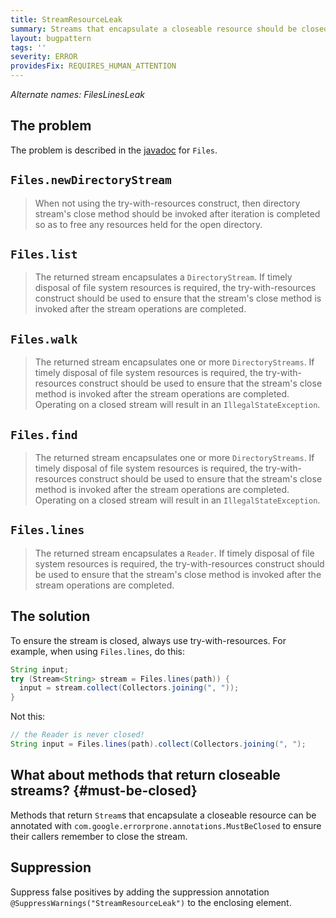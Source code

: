 ```yaml
---
title: StreamResourceLeak
summary: Streams that encapsulate a closeable resource should be closed using try-with-resources
layout: bugpattern
tags: ''
severity: ERROR
providesFix: REQUIRES_HUMAN_ATTENTION
---
```


<!--
*** AUTO-GENERATED, DO NOT MODIFY ***
To make changes, edit the @BugPattern annotation or the explanation in docs/bugpattern.
-->

_Alternate names: FilesLinesLeak_

## The problem
The problem is described in the [javadoc] for `Files`.

## `Files.newDirectoryStream`

> When not using the try-with-resources construct, then directory stream's close
> method should be invoked after iteration is completed so as to free any
> resources held for the open directory.

## `Files.list`

> The returned stream encapsulates a `DirectoryStream`. If timely disposal of
> file system resources is required, the try-with-resources construct should be
> used to ensure that the stream's close method is invoked after the stream
> operations are completed.

## `Files.walk`

> The returned stream encapsulates one or more `DirectoryStreams`. If timely
> disposal of file system resources is required, the try-with-resources
> construct should be used to ensure that the stream's close method is invoked
> after the stream operations are completed. Operating on a closed stream will
> result in an `IllegalStateException`.

## `Files.find`

> The returned stream encapsulates one or more `DirectoryStreams`. If timely
> disposal of file system resources is required, the try-with-resources
> construct should be used to ensure that the stream's close method is invoked
> after the stream operations are completed. Operating on a closed stream will
> result in an `IllegalStateException`.

## `Files.lines`

> The returned stream encapsulates a `Reader`. If timely disposal of file system
> resources is required, the try-with-resources construct should be used to
> ensure that the stream's close method is invoked after the stream operations
> are completed.

[javadoc]: https://docs.oracle.com/javase/8/docs/api/java/nio/file/Files.html

## The solution

To ensure the stream is closed, always use try-with-resources. For example, when
using `Files.lines`, do this:

```java {.good}
String input;
try (Stream<String> stream = Files.lines(path)) {
  input = stream.collect(Collectors.joining(", "));
}
```

Not this:

```java {.bad}
// the Reader is never closed!
String input = Files.lines(path).collect(Collectors.joining(", ");
```

## What about methods that return closeable streams? {#must-be-closed}

Methods that return `Stream`s that encapsulate a closeable resource can be
annotated with `com.google.errorprone.annotations.MustBeClosed` to ensure their
callers remember to close the stream.

## Suppression
Suppress false positives by adding the suppression annotation `@SuppressWarnings("StreamResourceLeak")` to the enclosing element.
